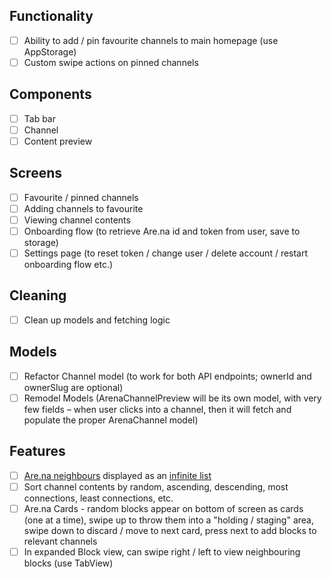 ## Functionality

- [ ] Ability to add / pin favourite channels to main homepage (use AppStorage)
- [ ] Custom swipe actions on pinned channels

## Components

- [ ] Tab bar 
- [ ] Channel
- [ ] Content preview

## Screens

- [ ] Favourite / pinned channels
- [ ] Adding channels to favourite
- [ ] Viewing channel contents
- [ ] Onboarding flow (to retrieve Are.na id and token from user, save to storage)
- [ ] Settings page (to reset token / change user / delete account / restart onboarding flow etc.)

## Cleaning

- [ ] Clean up models and fetching logic

## Models

- [ ] Refactor Channel model (to work for both API endpoints; ownerId and ownerSlug are optional)
- [ ] Remodel Models (ArenaChannelPreview will be its own model, with very few fields – when user clicks into a channel, then it will fetch and populate the proper ArenaChannel model)

## Features

- [ ] [Are.na neighbours](https://www.are.na/block/22017787) displayed as an [infinite list](https://stackoverflow.com/questions/65614647/infinite-vertical-scrollview-both-ways-add-items-dynamically-at-top-bottom-tha)
- [ ] Sort channel contents by random, ascending, descending, most connections, least connections, etc. 
- [ ] Are.na Cards - random blocks appear on bottom of screen as cards (one at a time), swipe up to throw them into a "holding / staging" area, swipe down to discard / move to next card, press next to add blocks to relevant channels
- [ ] In expanded Block view, can swipe right / left to view neighbouring blocks (use TabView)
